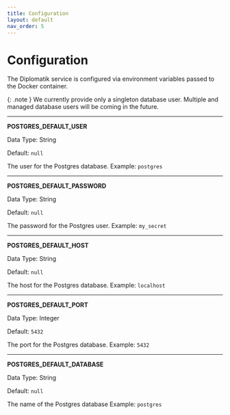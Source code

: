 ```yaml
---
title: Configuration
layout: default
nav_order: 5
---
```


# Configuration

The Diplomatik service is configured via environment variables passed to the Docker container. 

{: .note }
We currently provide only a singleton database user. Multiple and managed database users will be coming in the future.

--- 

**POSTGRES_DEFAULT_USER**

Data Type: String

Default: `null`

The user for the Postgres database. 
Example: `postgres`

---
**POSTGRES_DEFAULT_PASSWORD**

Data Type: String

Default: `null`

The password for the Postgres user.
Example: `my_secret`

---
**POSTGRES_DEFAULT_HOST**

Data Type: String

Default: `null`

The host for the Postgres database.
Example: `localhost`

---
**POSTGRES_DEFAULT_PORT**

Data Type: Integer

Default: `5432`

The port for the Postgres database.
Example: `5432`

---
**POSTGRES_DEFAULT_DATABASE**

Data Type: String

Default: `null`

The name of the Postgres database
Example: `postgres`


